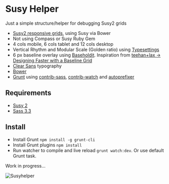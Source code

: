 
# Susy Helper

Just a simple structure/helper for debugging Susy2 grids

+ [Susy2 responsive grids](http://susy.oddbird.net), using Susy via Bower
+ Not using Compass or Susy Ruby Gem
+ 4 cols mobile, 6 cols tablet and 12 cols desktop
+ Vertical Rhythm and Modular Scale (Golden ratio) using [Typesettings](http://typesettings.io/)
+ 6 px baseline overlay using [Baseholdit](http://basehold.it). Inspiration from [teehan+lax -> Designing Faster with a Baseline Grid](http://www.teehanlax.com/blog/designing-faster-with-a-baseline-grid/)
+ [Clear Sans](https://01.org/clear-sans) typography
+ [Bower](http://bower.io)
+ [Grunt](gruntjs.com) using [contrib-sass](https://github.com/gruntjs/grunt-contrib-sass), [contrib-watch](https://github.com/gruntjs/grunt-contrib-watch) and [autoprefixer](https://github.com/nDmitry/grunt-autoprefixer)

## Requirements

+ [Susy 2](http://susydocs.oddbird.net/en/latest/changelog/)
+ [Sass 3.3](http://blog.sass-lang.com/posts/184094-sass-33-is-released)

## Install

+ Install Grunt `npm install -g grunt-cli`
+ Install Grunt plugins `npm install`
+ Run watcher to compile and live reload `grunt watch:dev`. Or use default Grunt task.

Work in progress...

![Susyhelper](https://dl.dropboxusercontent.com/u/1162759/susyhelper.gif)